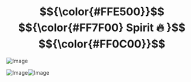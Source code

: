 # $${\color{#FFE500}}$$ $${\color{#FF7F00} Spirit 🔥 }$$ $${\color{#FF0C00}}$$
![Image](https://github.com/user-attachments/assets/604b9395-ee77-401b-a38b-30be0c7fa3a6)

![Image](https://github.com/user-attachments/assets/c6ef00e8-97e5-44d2-8c62-d49356d655e6)![Image](https://github.com/user-attachments/assets/f254049a-a873-4ba2-b3aa-b1470a7efab2)

